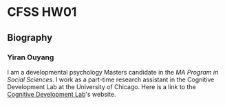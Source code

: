 # CFSS HW01

## Biography

### Yiran Ouyang

I am a developmental psychology Masters candidate in the *MA Program in Social Sciences*. I work as a part-time research assistant in the Cognitive Development Lab at the University of Chicago. Here is a link to the [Cognitive Development Lab](https://cogdevlab.uchicago.edu)'s website.
